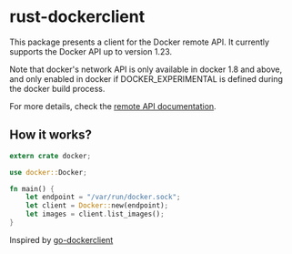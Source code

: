 # rust-dockerclient

This package presents a client for the Docker remote API. It currently supports the Docker API up to version 1.23.

Note that docker's network API is only available in docker 1.8 and above, and only enabled in docker if DOCKER_EXPERIMENTAL is defined during the docker build process.

For more details, check the [remote API
documentation](https://docs.docker.com/engine/reference/api/docker_remote_api/).

## How it works?

```rust
extern crate docker;

use docker::Docker;

fn main() {
    let endpoint = "/var/run/docker.sock";
    let client = Docker::new(endpoint);
    let images = client.list_images();
}
```

Inspired by [go-dockerclient](https://github.com/fsouza/go-dockerclient)

